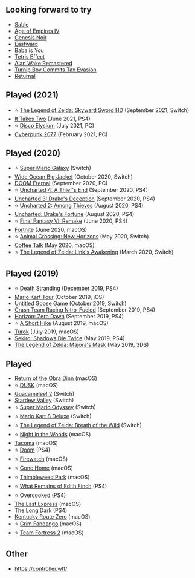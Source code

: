 ## Looking forward to try

- [Sable](https://en.wikipedia.org/wiki/Sable_(video_game))
- [Age of Empires IV](https://en.wikipedia.org/wiki/Age_of_Empires_IV)
- [Genesis Noir](https://en.wikipedia.org/wiki/Genesis_Noir)
- [Eastward](https://en.wikipedia.org/wiki/Eastward_(video_game))
- [Baba is You](https://en.wikipedia.org/wiki/Baba_Is_You)
- [Tetris Effect](https://en.wikipedia.org/wiki/Tetris_Effect)
- [Alan Wake Remastered](https://en.wikipedia.org/wiki/Alan_Wake#Alan_Wake_Remastered)
- [Turnip Boy Commits Tax Evasion](https://store.steampowered.com/app/1205450/Turnip_Boy_Commits_Tax_Evasion/)
- [Returnal](https://en.wikipedia.org/wiki/Returnal_(video_game))

## Played (2021)

- ⭐️ [The Legend of Zelda: Skyward Sword HD](https://en.wikipedia.org/wiki/The_Legend_of_Zelda:_Skyward_Sword_HD) (September 2021, Switch)
- [It Takes Two](https://en.wikipedia.org/wiki/It_Takes_Two_(video_game)) (June 2021, PS4)
- ⭐️ [Disco Elysium](https://en.wikipedia.org/wiki/Disco_Elysium) (July 2021, PC)
- [Cyberpunk 2077](https://en.wikipedia.org/wiki/Cyberpunk_2077) (February 2021, PC)

## Played (2020)

- ⭐️ [Super Mario Galaxy](https://supermario3dallstars.nintendo.com/super-mario-galaxy/) (Switch)
- [Wide Ocean Big Jacket](https://www.nintendo.com/games/detail/wide-ocean-big-jacket-switch/) (October 2020, Switch)
- [DOOM Eternal](https://en.wikipedia.org/wiki/Doom_Eternal) (September 2020, PC)
- ⭐️ [Uncharted 4: A Thief's End](https://en.wikipedia.org/wiki/Uncharted_4:_A_Thief%27s_End) (September 2020, PS4)
- [Uncharted 3: Drake's Deception](https://en.wikipedia.org/wiki/Uncharted_3:_Drake%27s_Deception) (September 2020, PS4)
- ⭐️ [Uncharted 2: Among Thieves](https://en.wikipedia.org/wiki/Uncharted_2:_Among_Thieves) (August 2020, PS4)
- [Uncharted: Drake's Fortune](https://en.wikipedia.org/wiki/Uncharted:_Drake%27s_Fortune) (August 2020, PS4)
- ⭐️ [Final Fantasy VII Remake](https://en.wikipedia.org/wiki/Final_Fantasy_VII_Remake) (June 2020, PS4)
- [Fortnite](https://en.wikipedia.org/wiki/Fortnite) (June 2020, macOS)
- ⭐️ [Animal Crossing: New Horizons](https://en.wikipedia.org/wiki/Animal_Crossing:_New_Horizons) (May 2020, Switch)
- [Coffee Talk](https://www.gog.com/game/coffee_talk) (May 2020, macOS)
- ⭐️ [The Legend of Zelda: Link's Awakening](https://en.wikipedia.org/wiki/The_Legend_of_Zelda:_Link%27s_Awakening_(2019_video_game)) (March 2020, Switch)

## Played (2019)

- ⭐️ [Death Stranding](https://en.wikipedia.org/wiki/Death_Stranding) (December 2019, PS4)
- [Mario Kart Tour](https://en.wikipedia.org/wiki/Mario_Kart_Tour) (October 2019, iOS)
- [Untitled Goose Game](https://en.wikipedia.org/wiki/Untitled_Goose_Game) (October 2019, Switch)
- [Crash Team Racing Nitro-Fueled](https://en.wikipedia.org/wiki/Crash_Team_Racing_Nitro-Fueled) (September 2019, PS4)
- [Horizon: Zero Dawn](https://en.wikipedia.org/wiki/Horizon_Zero_Dawn) (September 2019, PS4)
- ⭐️ [A Short Hike](http://ashorthike.com/) (August 2019, macOS)
- [Turok](https://www.gog.com/game/turok) (July 2019, macOS)
- [Sekiro: Shadows Die Twice](https://en.wikipedia.org/wiki/Sekiro:_Shadows_Die_Twice) (May 2019, PS4)
- [The Legend of Zelda: Majora's Mask](https://en.wikipedia.org/wiki/The_Legend_of_Zelda:_Majora%27s_Mask) (May 2019, 3DS)

## Played

- [Return of the Obra Dinn](https://en.wikipedia.org/wiki/Return_of_the_Obra_Dinn) (macOS)
- ⭐️ [DUSK](<https://en.wikipedia.org/wiki/Dusk_(video_game)>) (macOS)
- [Guacamelee! 2](https://en.wikipedia.org/wiki/Guacamelee!_2) (Switch)
- [Stardew Valley](https://en.wikipedia.org/wiki/Stardew_Valley) (Switch)
- ⭐️ [Super Mario Odyssey](https://en.wikipedia.org/wiki/Super_Mario_Odyssey) (Switch)
- ⭐️ [Mario Kart 8 Deluxe](https://www.nintendo.com/games/detail/mario-kart-8-deluxe-switch/) (Switch)
- ⭐️ [The Legend of Zelda: Breath of the Wild](https://en.wikipedia.org/wiki/The_Legend_of_Zelda:_Breath_of_the_Wild) (Switch)
- ⭐️ [Night in the Woods](https://en.wikipedia.org/wiki/Night_in_the_Woods) (macOS)
- [Tacoma](<https://en.wikipedia.org/wiki/Tacoma_(video_game)>) (macOS)
- ⭐️ [Doom](<https://en.wikipedia.org/wiki/Doom_(2016_video_game)>) (PS4)
- ️⭐️️️ ️️[Firewatch](https://en.wikipedia.org/wiki/Firewatch) (macOS)
- ⭐️ [Gone Home](https://en.wikipedia.org/wiki/Gone_Home) (macOS)
- ⭐️ [Thimbleweed Park](https://en.wikipedia.org/wiki/Thimbleweed_Park) (macOS)
- ⭐️ [What Remains of Edith Finch](https://en.wikipedia.org/wiki/What_Remains_of_Edith_Finch) (PS4)
- ⭐️ [Overcooked](https://en.wikipedia.org/wiki/Overcooked) (PS4)
- [The Last Express](https://en.wikipedia.org/wiki/The_Last_Express) (macOS)
- [The Long Dark](https://en.wikipedia.org/wiki/The_Long_Dark) (PS4)
- [Kentucky Route Zero](https://en.wikipedia.org/wiki/Kentucky_Route_Zero) (macOS)
- ⭐️ [Grim Fandango](https://en.wikipedia.org/wiki/Grim_Fandango) (macOS)
- ️⭐️ [Team Fortress 2](https://en.wikipedia.org/wiki/Team_Fortress_2) (macOS)

## Other

- https://controller.wtf/
